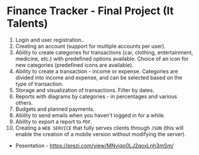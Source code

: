 # Finance Tracker - Final Project (It Talents) 

1. Login and user registration..
2. Creating an account (support for multiple accounts per user).
3. Ability to create categories for transactions (car, clothing, entertainment, medicine, etc.) with predefined options available. Choice of an icon for new categories (predefined icons are available).
4. Ability to create a transaction - income or expense. Categories are divided into income and expense, and can be selected based on the type of transaction.
5. Storage and visualization of transactions. Filter by dates.
6. Reports with diagrams by categories - in percentages and various others.
7. Budgets and planned payments.
8. Ability to send emails when you haven't logged in for a while.
9. Ability to export a report to `PDF`.
10. Creating a `WEB SERVICE` that fully serves clients through `JSON` (this will enable the creation of a mobile version without modifying the server).

 - Pesentation - https://prezi.com/view/MNviqo0LJ2qoxLnh3mSm/
